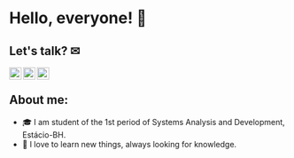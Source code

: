 # Hello, everyone! 🧠

## Let's talk? ✉

<body>
        <div>
        <a href="https://www.linkedin.com/in/fernando-ot%C3%A1vio-quelott-lopes-can%C3%A7ado-144b131b1/">
            <img align="left" alt="LinkedIN" width="22px" src="https://i.pinimg.com/originals/58/99/22/589922e187ab719d0afa9c4c2993019b.png" />
        <a/>
            <a href="mailto:ferquelott@yahoo.com.br">
            <img align="left" alt="Email" width="22px" src="https://cdn4.iconfinder.com/data/icons/free-colorful-icons/360/gmail.png" />
        <a/>
                <a href="https://api.whatsapp.com/send?phone=5531983990964">
            <img align="left" alt="WhatsApp" width="22px" src="https://toppng.com/public/uploads/thumbnail/whatsapp-logo-png-transparent-logo-whatsapp-115628966244xsiz4ydhh.png" />
        <a/>
        </div>
</body>
                <div>⠀</div>

## About me:
- 🎓 I am student of the 1st period of Systems Analysis and Development, Estácio-BH.
- 💬 I love to learn new things, always looking for knowledge.
